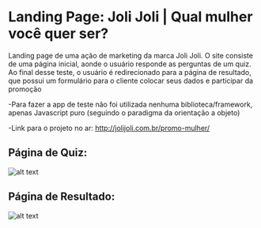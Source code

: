 # Landing Page: Joli Joli | Qual mulher você quer ser?

Landing page de uma ação de marketing da marca Joli Joli. O site consiste de uma página inicial, aonde o usuário responde as perguntas de um quiz. Ao final desse teste, o usuário é redirecionado para a página de resultado, que possui um formulário para o cliente colocar seus dados e participar da promoção

-Para fazer a app de teste não foi utilizada nenhuma biblioteca/framework, apenas Javascript puro (seguindo o paradigma da orientação a objeto)

-Link para o projeto no ar: http://jolijoli.com.br/promo-mulher/

## Página de Quiz:

![alt text](http://homolog.tfs.com.br/wp-content/uploads/2018/03/pagina_teste.jpg)

## Página de Resultado:

![alt text](http://homolog.tfs.com.br/wp-content/uploads/2018/03/pagina_resultado.jpg)
